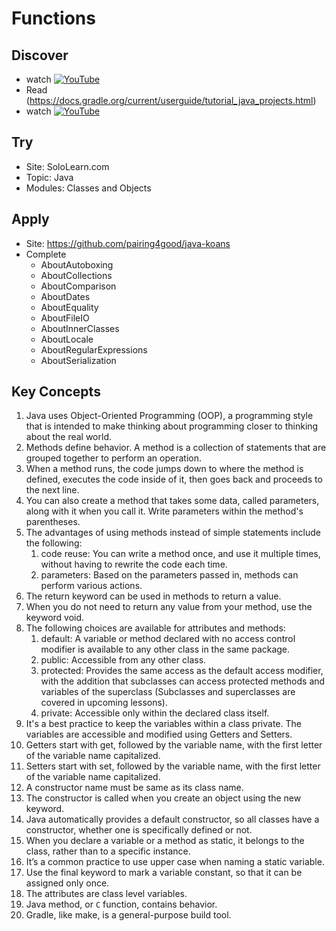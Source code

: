 # Functions

## Discover
- watch [![YouTube](https://i.ytimg.com/vi/QVMfHpoCjlU/default.jpg)](https://www.youtube.com/watch?v=QVMfHpoCjlU)
- Read (https://docs.gradle.org/current/userguide/tutorial_java_projects.html)
- watch [![YouTube](https://i.ytimg.com/vi/JwPYjnhah3g/default.jpg)](https://www.youtube.com/watch?v=JwPYjnhah3g)

## Try
- Site: SoloLearn.com
- Topic: Java
- Modules: Classes and Objects

## Apply
- Site: https://github.com/pairing4good/java-koans
- Complete
  - AboutAutoboxing
  - AboutCollections
  - AboutComparison
  - AboutDates
  - AboutEquality
  - AboutFileIO
  - AboutInnerClasses
  - AboutLocale
  - AboutRegularExpressions
  - AboutSerialization

## Key Concepts
1. Java uses Object-Oriented Programming (OOP), a programming style that is intended to make thinking about programming closer to thinking about the real world.
1. Methods define behavior. A method is a collection of statements that are grouped together to perform an operation.
1. When a method runs, the code jumps down to where the method is defined, executes the code inside of it, then goes back and proceeds to the next line.
1. You can also create a method that takes some data, called parameters, along with it when you call it. Write parameters within the method's parentheses.
1. The advantages of using methods instead of simple statements include the following:
   1. code reuse: You can write a method once, and use it multiple times, without having to rewrite the code each time.
   1. parameters: Based on the parameters passed in, methods can perform various actions.
1. The return keyword can be used in methods to return a value.
1. When you do not need to return any value from your method, use the keyword void.
1. The following choices are available for attributes and methods:
   1. default: A variable or method declared with no access control modifier is available to any other class in the same package.
   1. public: Accessible from any other class.
   1. protected: Provides the same access as the default access modifier, with the addition that subclasses can access protected methods and variables of the superclass (Subclasses and superclasses are covered in upcoming lessons).
   1. private: Accessible only within the declared class itself.
1. It's a best practice to keep the variables within a class private. The variables are accessible and modified using Getters and Setters. 
1. Getters start with get, followed by the variable name, with the first letter of the variable name capitalized.
1. Setters start with set, followed by the variable name, with the first letter of the variable name capitalized.
1. A constructor name must be same as its class name.
1. The constructor is called when you create an object using the new keyword. 
1. Java automatically provides a default constructor, so all classes have a constructor, whether one is specifically defined or not.
1. When you declare a variable or a method as static, it belongs to the class, rather than to a specific instance.
1. It’s a common practice to use upper case when naming a static variable.
1. Use the final keyword to mark a variable constant, so that it can be assigned only once.
1. The attributes are class level variables.
1. Java method, or `C` function, contains behavior.
1. Gradle, like make, is a general-purpose build tool.
